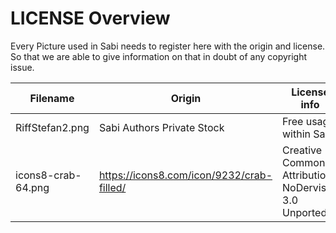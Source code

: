 # LICENSE Overview

Every Picture used in Sabi needs to register here with the origin and license.
So that we are able to give information on that in doubt of any copyright issue.

| Filename   | Origin   | License info   | Remark |
|------------|----------|----------------|--------|
| RiffStefan2.png | Sabi Authors Private Stock | Free usage within Sabi | Used for the splash screen |
| icons8-crab-64.png | https://icons8.com/icon/9232/crab-filled/ | Creative Commons Attribution-NoDervis 3.0 Unported. | Used as favicon. TODO Check and store inquiry on https://icons8.de/license |

